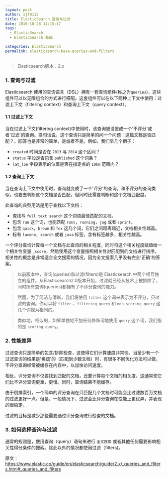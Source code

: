```yaml
---
layout: post
author: sjf0115
title: ElasticSearch 查询与过滤
date: 2016-10-28 14:15:17
tags:
  - ElasticSearch
  - ElasticSearch 基础

categories: ElasticSearch
permalink: elasticsearch-base-queries-and-filters
---
```


> Elasticsearch版本：2.x

### 1. 查询与过滤

Elasticsearch 使用的查询语言（DSL）拥有一套查询组件(称之为`queries`)，这些组件可以以无限组合的方式进行搭配。这套组件可以在以下两种上下文中使用：过滤上下文（filtering context）和查询上下文（query context）。

#### 1.1 过滤上下文

当在过滤上下文(filtering context)中使用时，该查询被设置成一个'不评分'或者'过滤'的查询。换句话说，这个查询只是简单的问一个问题：这篇文档是否匹配？。回答也是非常的简单，是或者不是。例如，我们举几个例子：
- `created` 时间是否在 `2013` 与 `2014` 这个区间？
- `status` 字段是否包含 `published` 这个词条？
- `lat_lon` 字段表示的位置是否在指定点的 `10km` 范围内？

#### 1.2 查询上下文

当在查询上下文中使用时，查询就变成了一个'评分'的查询。和不评分的查询类似，也要去判断这个文档是否匹配，但同时还需要判断和这个文档匹配度。

此查询的典型用法是用于查找以下文档：
- 查找与 `full text search` 这个词语最佳匹配的文档。
- 包含 `run` 这个词，也能匹配 `runs`，`running`，`jog` 或者 `sprint`。
- 包含 `quick`，`brown` 和 `fox` 这几个词，它们之间距离越近，文档相关性越高。
- 标有 `lucene`，`search` 或者 `java` 标签，含有标签越多，相关性越高。

一个评分查询计算每一个文档与此查询的相关程度，同时将这个相关程度赋值给一个相关性变量 `_score`，然后使用这个变量按照相关性对匹配到的文档进行排序。相关性的概念是非常适合全文搜索的情况，因为全文搜索几乎没有完全'正确'的答案。

> 以前版本中，查询(queries)和过滤(filters)是 Elasticsearch 中两个相互独立的组件。从Elasticsearch2.0版本开始，过滤就已经从技术上被排除了，同时所有查询(queries)都拥有了不评分查询的能力。

> 然而，为了简洁与清晰，我们将使用 `filter` 这个词来表示为不评分，只过滤的查询。你可以将 `filter` 、`filtering query` 和 `non-scoring query` 这几个词视为相同的。

> 类似地，相似的，如果单独地不加任何修饰词地使用 `query` 这个词，我们指的是 `scoring query`。

### 2. 性能差异

过滤查询只是简单的包含/排除检查，这使得它们计算速度非常快。当至少有一个过滤查询的结果是'稀疏'的（匹配到少数文档）时，有很多不同优化方法可以做，不评分查询经常被缓存在内存中，以加快访问速度。

相反，评分查询不仅要找到匹配的文档，还要计算每个文档的相关度，这通常使它们比不评分查询更重，更慢。同时，查询结果不能缓存。

由于倒排索引，一个简单的评分查询在只匹配几个文档时可能会比过滤数百万文档的过滤更好一点。但是，一般情况下，过滤会比评分查询在性能上更优异，并表现的很稳定。

过滤的目标是减少那些需要通过评分查询进行检查的文档。

### 3. 如何选择查询与过滤

通常的规则是，使用查询（query）语句来进行 `全文搜索` 或者其他任何需要影响相关性得分条件的搜索。除此以外的情况都使用过滤（filters)。

原文：https://www.elastic.co/guide/en/elasticsearch/guide/2.x/_queries_and_filters.html#_queries_and_filters
